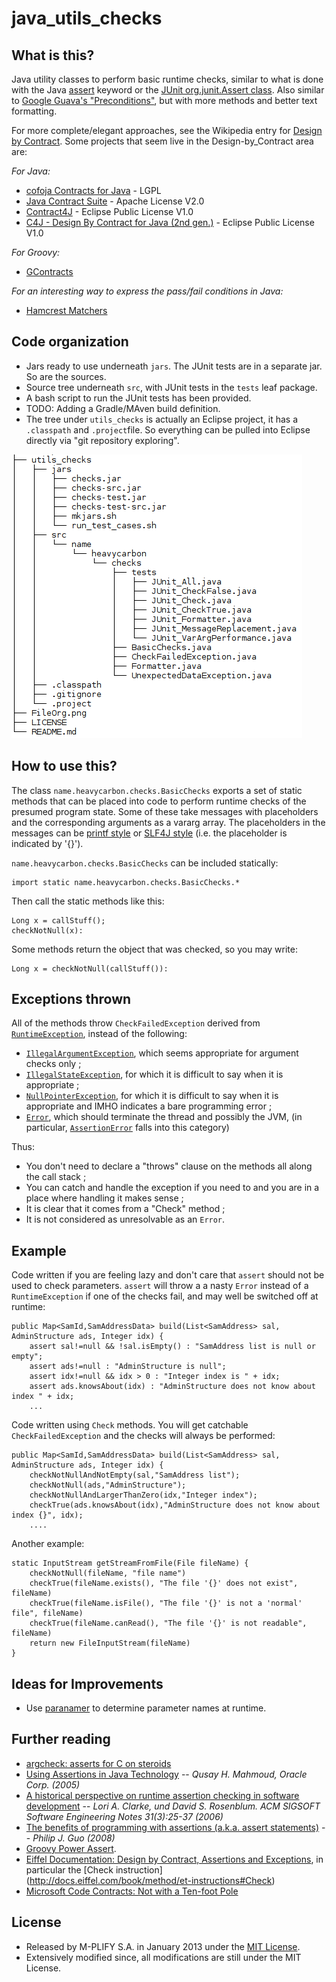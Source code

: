 # java_utils_checks

## What is this?

Java utility classes to perform basic runtime checks, similar to what is done with the Java [assert](http://docs.oracle.com/javase/8/docs/technotes/guides/language/assert.html) keyword or the [JUnit org.junit.Assert class](http://junit.org/javadoc/latest/org/junit/Assert.html). Also similar to [Google Guava's "Preconditions"](http://code.google.com/p/guava-libraries/wiki/PreconditionsExplained), but with more methods and better text formatting.

For more complete/elegant approaches, see the Wikipedia entry for [Design by Contract](http://en.wikipedia.org/wiki/Design_by_contract). Some projects that seem live in the Design-by_Contract area are:

*For Java:*

* [cofoja Contracts for Java](https://code.google.com/p/cofoja/) - LGPL
* [Java Contract Suite](http://sourceforge.net/projects/jcontracts/) - Apache License V2.0
* [Contract4J](http://www.polyglotprogramming.com/contract4j) - Eclipse Public License V1.0
* [C4J - Design By Contract for Java (2nd gen.)](http://c4j-team.github.io/C4J/theory.html) - Eclipse Public License V1.0

*For Groovy:*

* [GContracts](https://github.com/andresteingress/gcontracts/wiki)

*For an interesting way to express the pass/fail conditions in Java:*

* [Hamcrest Matchers](http://hamcrest.org/JavaHamcrest/)

## Code organization

* Jars ready to use underneath `jars`. The JUnit tests are in a separate jar. So are the sources.
* Source tree underneath `src`, with JUnit tests in the `tests` leaf package.
* A bash script to run the JUnit tests has been provided.
* TODO: Adding a Gradle/MAven build definition.
* The tree under `utils_checks` is actually an Eclipse project, it has a `.classpath` and `.project`file. So everything can be pulled into Eclipse directly via "git repository exploring".

![File Organization](https://github.com/dtonhofer/java_utils_checks/blob/master/FileOrg.png)

## How to use this?

The class `name.heavycarbon.checks.BasicChecks` exports a set of static methods that can be placed into code to perform runtime checks of the presumed program state. Some of these take messages with placeholders and the corresponding arguments as a vararg array. The placeholders in the messages can be [printf style](http://docs.oracle.com/javase/7/docs/api/java/util/Formatter.html) or [SLF4J style](http://slf4j.org/faq.html#logging_performance) (i.e. the placeholder is indicated by '{}').

`name.heavycarbon.checks.BasicChecks` can be included statically:

    import static name.heavycarbon.checks.BasicChecks.*
 
 Then call the static methods like this:
  
    Long x = callStuff();
    checkNotNull(x):
 
 Some methods return the object that was checked, so you may write:
  
    Long x = checkNotNull(callStuff()):
 
## Exceptions thrown

All of the methods throw `CheckFailedException` derived from [`RuntimeException`](http://docs.oracle.com/javase/7/docs/api/java/lang/RuntimeException.html), instead of the following:

* [`IllegalArgumentException`](http://docs.oracle.com/javase/7/docs/api/java/lang/IllegalArgumentException.html), which seems appropriate for argument checks only ;
* [`IllegalStateException`](http://docs.oracle.com/javase/7/docs/api/java/lang/IllegalStateException.html), for which it is difficult to say when it is appropriate ;
* [`NullPointerException`](http://docs.oracle.com/javase/7/docs/api/java/lang/NullPointerException.html), for which it is difficult to say when it is appropriate and IMHO indicates a bare programming error ;
* [`Error`](http://docs.oracle.com/javase/7/docs/api/java/lang/Error.html), which should terminate the thread and possibly the JVM, (in particular, [`AssertionError`](http://docs.oracle.com/javase/7/docs/api/java/lang/AssertionError.html) falls into this category)
 
Thus:

* You don't need to declare a "throws" clause on the methods all along the call stack ; 
* You can catch and handle the exception if you need to and you are in a place where handling it makes sense ;
* It is clear that it comes from a "Check" method ; 
* It is not considered as unresolvable as an `Error`.

## Example

Code written if you are feeling lazy and don't care that `assert` should not be used to check parameters. `assert` will throw a a nasty `Error` instead of a `RuntimeException` if one of the checks fail, and may well be switched off at runtime:

    public Map<SamId,SamAddressData> build(List<SamAddress> sal, AdminStructure ads, Integer idx) {
        assert sal!=null && !sal.isEmpty() : "SamAddress list is null or empty";
        assert ads!=null : "AdminStructure is null";
        assert idx!=null && idx > 0 : "Integer index is " + idx;
        assert ads.knowsAbout(idx) : "AdminStructure does not know about index " + idx;
        ...
    
Code written using `Check` methods. You will get catchable `CheckFailedException` and the checks will always be performed:

    public Map<SamId,SamAddressData> build(List<SamAddress> sal, AdminStructure ads, Integer idx) {
        checkNotNullAndNotEmpty(sal,"SamAddress list");
        checkNotNull(ads,"AdminStructure");
        checkNotNullAndLargerThanZero(idx,"Integer index");
        checkTrue(ads.knowsAbout(idx),"AdminStructure does not know about index {}", idx);
        ....

Another example:

    static InputStream getStreamFromFile(File fileName) {
        checkNotNull(fileName, "file name")
        checkTrue(fileName.exists(), "The file '{}' does not exist", fileName)
        checkTrue(fileName.isFile(), "The file '{}' is not a 'normal' file", fileName)
        checkTrue(fileName.canRead(), "The file '{}' is not readable", fileName)
        return new FileInputStream(fileName)
    }

## Ideas for Improvements

* Use [paranamer](https://github.com/paul-hammant/paranamer) to determine parameter names at runtime.

## Further reading

* [argcheck: asserts for C on steroids](http://who-t.blogspot.com/2013/12/argcheck-assert-on-steroids.html)
* [Using Assertions in Java Technology](http://www.oracle.com/us/technologies/java/assertions-139853.html) -- _Qusay H. Mahmoud, Oracle Corp. (2005)_
* [A historical perspective on runtime assertion checking in software development](http://discovery.ucl.ac.uk/4991/1/4991.pdf) -- _Lori A. Clarke, und David S. Rosenblum. ACM SIGSOFT Software Engineering Notes 31(3):25-37 (2006)_
* [The benefits of programming with assertions (a.k.a. assert statements)](http://www.pgbovine.net/programming-with-asserts.htm) -- _Philip J. Guo (2008)_
* [Groovy Power Assert](http://dontmindthelanguage.wordpress.com/2009/12/11/groovy-1-7-power-assert/).
* [Eiffel Documentation: Design by Contract, Assertions and Exceptions](http://docs.eiffel.com/book/method/et-design-contract-tm-assertions-and-exceptions), in particular the [Check instruction] (http://docs.eiffel.com/book/method/et-instructions#Check)
* [Microsoft Code Contracts: Not with a Ten-foot Pole](http://blogs.encodo.ch/news/view_article.php?id=170)

## License

* Released by M-PLIFY S.A. in January 2013 under the [MIT License](http://opensource.org/licenses/MIT). 
* Extensively modified since, all modifications are still under the MIT License.


